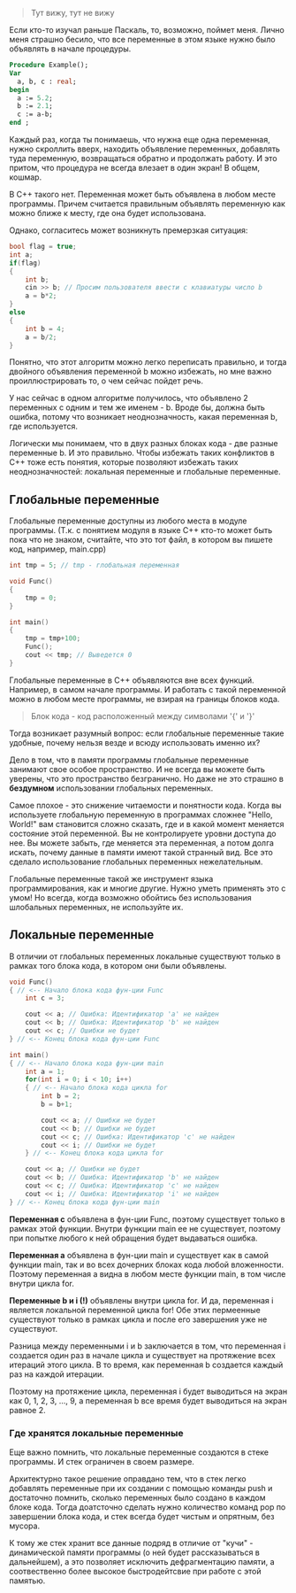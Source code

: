 > Тут вижу, тут не вижу

Если кто-то изучал раньше Паскаль, то, возможно, поймет меня. Лично меня страшно бесило, что все переменные в этом языке нужно было объявлять в начале процедуры.

```pascal
Procedure Example();
Var
  a, b, c : real;
begin
  a := 5.2;
  b := 2.1;
  c := a-b;
end ;
```

Каждый раз, когда ты понимаешь, что нужна еще одна переменная, нужно скроллить вверх, находить объявление переменных, добавлять туда переменную, возвращаться обратно и продолжать работу. И это притом, что процедура не всегда влезает в один экран! В общем, кошмар.

В С++ такого нет. Переменная может быть объявлена в любом месте программы. Причем считается правильным объявлять переменную как можно ближе к месту, где она будет использована.

Однако, согласитесь может возникнуть премерзкая ситуация:

```c++
bool flag = true;
int a;
if(flag)
{	
	int b;
	cin >> b; // Просим пользователя ввести с клавиатуры число b
	a = b*2;
}
else
{
	int b = 4;
	a = b/2;
}
```

Понятно, что этот алгоритм можно легко переписать правильно, и тогда двойного объявления переменной b можно избежать, но мне важно проиллюстрировать то, о чем сейчас пойдет речь.

У нас сейчас в одном алгоритме получилось, что объявлено 2 переменных с одним и тем же именем - b. Вроде бы, должна быть ошибка, потому что возникает неоднозначность, какая переменная b, где используется.

Логически мы понимаем, что в двух разных блоках кода - две разные переменные b. И это правильно. Чтобы избежать таких конфликтов в С++ тоже есть понятия, которые позволяют избежать таких неоднозначностей: локальная переменные и глобальные переменные.

## Глобальные переменные

Глобальные переменные доступны из любого места в модуле программы. (Т.к. с понятием модуля в языке С++ кто-то может быть пока что не знаком, считайте, что это тот файл, в котором вы пишете код, например, main.cpp)

```c++
int tmp = 5; // tmp - глобальная переменная

void Func()
{
	tmp = 0;
}

int main()
{
	tmp = tmp+100;
	Func();
	cout << tmp; // Выведется 0
}
```

Глобальные переменные в С++ объявляются вне всех функций. Например, в самом начале программы. И работать с такой переменной можно в любом месте программы, не взирая на границы блоков кода.

> Блок кода - код расположенный между символами '{' и '}'

Тогда возникает разумный вопрос: если глобальные переменные такие удобные, почему нельзя везде и всюду использовать именно их?

Дело в том, что в памяти программы глобальные переменные занимают свое особое пространство. И не всегда вы можете быть уверены, что это пространство безгранично. Но даже не это страшно в **бездумном** использовании глобальных переменных.

Самое плохое - это снижение читаемости и понятности кода. Когда вы используете глобальную переменную в программах сложнее "Hello, World!" вам становится сложно сказать, где и в какой момент меняется состояние этой переменной. Вы не контролируете уровни доступа до нее. Вы можете забыть, где меняется эта переменная, а потом долга искать, почему данные в памяти имеют такой странный вид. Все это сделало использование глобальных переменных нежелательным.

Глобальные переменные такой же инструмент языка программирования, как и многие другие. Нужно уметь применять это с умом! Но всегда, когда возможно обойтись без использования шлобальных переменных, не используйте их.

## Локальные переменные

В отличии от глобальных переменных локальные существуют только в рамках того блока кода, в котором они были объявлены.

```c++
void Func()
{ // <-- Начало блока кода фун-ции Func
	int c = 3;

	cout << a; // Ошибка: Идентификатор 'а' не найден
	cout << b; // Ошибка: Идентификатор 'b' не найден
	cout << c; // Ошибки не будет
} // <-- Конец блока кода фун-ции Func

int main()
{ // <-- Начало блока кода фун-ции main
	int a = 1;
	for(int i = 0; i < 10; i++)
	{ // <-- Начало блока кода цикла for
		int b = 2;
		b = b+1;

		cout << a; // Ошибки не будет
		cout << b; // Ошибки не будет
		cout << c; // Ошибка: Идентификатор 'с' не найден
		cout << i; // Ошибки не будет
	} // <-- Конец блока кода цикла for

	cout << a; // Ошибки не будет
	cout << b; // Ошибка: Идентификатор 'b' не найден
	cout << c; // Ошибка: Идентификатор 'с' не найден
	cout << i; // Ошибка: Идентификатор 'i' не найден
} // <-- Конец блока кода фун-ции main
```

**Переменная c** объявлена в фун-ции Func, поэтому существует только в рамках этой функции. Внутри функции main ее не существует, поэтому при попытке любого к ней обращения будет выдаваться ошибка.

**Переменная а** объявлена в фун-ции main и существует как в самой функции main, так и во всех дочерних блоках кода любой вложенности. Поэтому переменная а видна в любом месте функции main, в том числе внутри цикла for.

**Переменные b и i (!)** объявлены внутри цикла for. И да, переменная i является локальной переменной цикла for! Обе этих пермеенные существуют только в рамках цикла и после его завершения уже не существуют.

Разница между переменными i и b заключается в том, что переменная i создается один раз в начале цикла и существует на протяжение всех итераций этого цикла. В то время, как переменная b создается каждый раз на каждой итерации.

Поэтому на протяжение цикла, переменная i будет выводиться на экран как 0, 1, 2, 3, ..., 9, а переменная b все время будет выводиться на экран равное 2.

### Где хранятся локальные переменные

Еще важно помнить, что локальные переменные создаются в стеке программы. И стек ограничен в своем размере.

Архитектурно такое решение оправдано тем, что в стек легко добавлять переменные при их создании с помощью команды push и достаточно помнить, сколько переменных было создано в каждом блоке кода. Тогда доатсточно сделать нужно количество команд pop по завершении блока кода, и стек всегда будет чистым и опрятным, без мусора.

К тому же стек хранит все данные подряд в отличие от "кучи" - динамической памяти программы (о ней будет рассказываться в дальнейшем), а это позволяет исключить дефрагментацию памяти, а соотвественно более высокое быстродейтсвие при работе с этой памятью.
